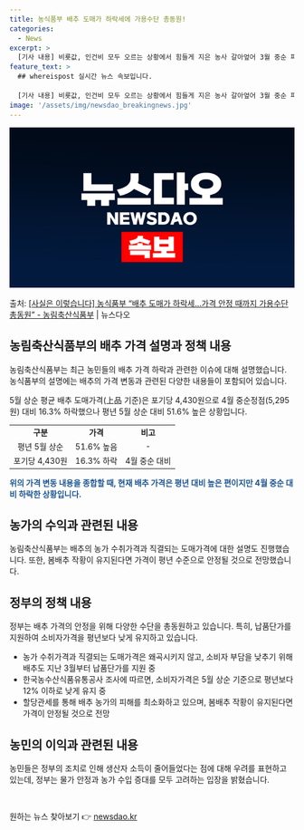 ```yaml
---
title: 농식품부 배추 도매가 하락세에 가용수단 총동원!
categories:
  - News
excerpt: >
  [기사 내용] 비룟값, 인건비 모두 오르는 상황에서 힘들게 지은 농사 갈아엎어 3월 중순 파종한 1억원 상당…
feature_text: >
  ## whereispost 실시간 뉴스 속보입니다.

  [기사 내용] 비룟값, 인건비 모두 오르는 상황에서 힘들게 지은 농사 갈아엎어 3월 중순 파종한 1억원 상당…
image: '/assets/img/newsdao_breakingnews.jpg'
---
```


![뉴스다오 속보](/assets/img/newsdao_breakingnews.jpg)

<p>출처: <a href="https://newsdao.kr/3803" rel="dofollow">[사실은 이렇습니다] 농식품부 “배추 도매가 하락세…가격 안정 때까지 가용수단 총동원” - 농림축산식품부</a> | 뉴스다오</p>

<h2 data-ke-size="size26">농림축산식품부의 배추 가격 설명과 정책 내용</h2>
농림축산식품부는 최근 농민들의 배추 가격 하락과 관련한 이슈에 대해 설명했습니다. 농식품부의 설명에는 배추의 가격 변동과 관련된 다양한 내용들이 포함되어 있습니다.

<p data-ke-size="size16">5월 상순 평균 배추 도매가격(上品 기준)은 포기당 4,430원으로 4월 중순정점(5,295원) 대비 16.3% 하락했으나 평년 5월 상순 대비 51.6% 높은 상황입니다.</p>

<table>
  <tr>
    <td style="text-align: center; height: 17px;"><b>구분</b></td>
    <td style="text-align: center; height: 17px;"><b>가격</b></td>
    <td style="text-align: center; height: 17px;"><b>비고</b></td>
  </tr>
  <tr>
    <td style="text-align: center; height: 17px;">평년 5월 상순</td>
    <td style="text-align: center; height: 17px;">51.6% 높음</td>
    <td style="text-align: center; height: 17px;">-</td>
  </tr>
  <tr>
    <td style="text-align: center; height: 17px;">포기당 4,430원</td>
    <td style="text-align: center; height: 17px;">16.3% 하락</td>
    <td style="text-align: center; height: 17px;">4월 중순 대비</td>
  </tr>
</table>

<b><span style="color: #1a5490;">위의 가격 변동 내용을 종합할 때, 현재 배추 가격은 평년 대비 높은 편이지만 4월 중순 대비 하락한 상황입니다.</span></b>

<h2 data-ke-size="size26">농가의 수익과 관련된 내용</h2>
<p data-ke-size="size16">농림축산식품부는 배추의 농가 수취가격과 직결되는 도매가격에 대한 설명도 진행했습니다. 또한, 봄배추 작황이 유지된다면 가격이 평년 수준으로 안정될 것으로 전망했습니다.</p>

<h2 data-ke-size="size26">정부의 정책 내용</h2>
<p data-ke-size="size16">정부는 배추 가격의 안정을 위해 다양한 수단을 총동원하고 있습니다. 특히, 납품단가를 지원하여 소비자가격을 평년보다 낮게 유지하고 있습니다.</p>

<ul>
  <li>농가 수취가격과 직결되는 도매가격은 왜곡시키지 않고, 소비자 부담을 낮추기 위해 배추도 지난 3월부터 납품단가를 지원 중</li>
  <li>한국농수산식품유통공사 조사에 따르면, 소비자가격은 5월 상순 기준으로 평년보다 12% 이하로 낮게 유지 중</li>
  <li>할당관세를 통해 배추 농가의 피해를 최소화하고 있으며, 봄배추 작황이 유지된다면 가격이 안정될 것으로 전망</li>
</ul>

<h2 data-ke-size="size26">농민의 이익과 관련된 내용</h2>
<p data-ke-size="size16">농민들은 정부의 조치로 인해 생산자 소득이 줄어들었다는 점에 대해 우려를 표현하고 있는데, 정부는 물가 안정과 농가 수입 증대를 모두 고려하는 입장을 밝혔습니다.</p>

<p data-ke-size="size16">&nbsp;</p> 

원하는 뉴스 찾아보기 👉 <a href="https://newsdao.kr" rel="dofollow">newsdao.kr</a>


